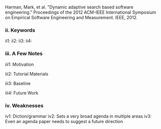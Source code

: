 Harman, Mark, et al. "Dynamic adaptive search based software engineering." Proceedings of the 2012 ACM-IEEE International Symposium on Empirical Software Engineering and Measurement. IEEE, 2012.

### ii. Keywords
ii1: 
ii2:
ii3:
ii4:

### iii. A Few Notes
iii1: Motivation

iii2: Tutorial Materials

iii3: Baseline

iii4: Future Work


### iv. Weaknesses
iv1: Diction/grammar
iv2: Sets a very broad agenda in multiple areas
iv3: Even an agenda paper needs to suggest a future direction
